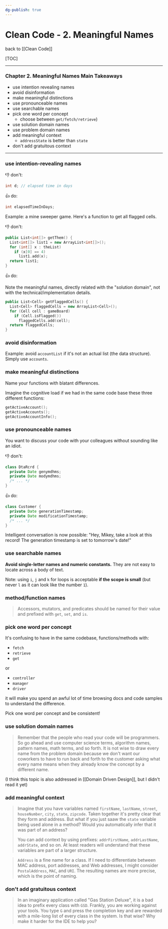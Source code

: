 ```yaml
---
dg-publish: true
---
```

# Clean Code - 2. Meaningful Names

back to [[Clean Code]]

[TOC]

---

### Chapter 2. Meaningful Names Main Takeaways

- use intention revealing names
- avoid disinformation
- make meaningful distinctions
- use pronounceable names
- use searchable names
- pick one word per concept
    - choose between `get/fetch/retrieve`)
- use solution domain names
- use problem domain names
- add meaningful context
    - `addressState` is better than `state`
- don't add gratuitous context


---

### use intention-revealing names

👎 don't:
```c
int d; // elapsed time in days
```

👍 do:
```c
int elapsedTimeInDays;
```

Example: a mine sweeper game. Here's a function to get all flagged cells.

👎 don't:
```cpp
public List<int[]> getThem() {
  List<int[]> list1 = new ArrayList<int[]>();
  for (int[] x : theList)
    if (x[0] == 4)
      list1.add(x);
  return list1;
}
```

👍 do:

Note the meaningful names, directly related with the "solution domain", not with the technical/implementation details.
```cpp
public List<Cell> getFlaggedCells() {
  List<Cell> flaggedCells = new ArrayList<Cell>();
  for (Cell cell : gameBoard)
    if (Cell.isFlagged())
      flaggedCells.add(cell);
  return flaggedCells;
}
```


### avoid disinformation

Example: avoid `accountList` if it's not an actual list (the data structure). Simply use `accounts`.


### make meaningful distinctions

Name your functions with blatant differences.

Imagine the cognitive load if we had in the same code base these three different functions:

```c
getActiveAccount();
getActiveAccounts();
getActiveAccountInfo();
```

### use pronounceable names

You want to discuss your code with your colleagues without sounding like an idiot.

👎 don't:
```java
class DtaRcrd {
  private Date genymdhms;
  private Date modymdhms;
  /* ... */
}
```

👍 do:
```java
class Customer {
  private Date generationTimestamp;
  private Date modificationTimestamp;
  /* ... */
}
```

Intelligent conversation is now possible: "Hey, Mikey, take a look at this record! The generation timestamp is set to tomorrow's date!"

### use searchable names

**Avoid single-letter names and numeric constants.** They are not easy to locate across a body of text.

Note: using `i`, `j` and `k` for loops is acceptable **if the scope is small** (but never `l` as it can look like the number `1`).


### method/function names

> Accessors, mutators, and predicates should be named for their value and prefixed with `get`, `set`, and `is`.


### pick one word per concept

It's confusing to have in the same codebase, functions/methods with:

- `fetch`
- `retrieve`
- `get`

or

- `controller`
- `manager`
- `driver`

it will make you spend an awful lot of time browsing docs and code samples to understand the difference.

Pick one word per concept and be consistent!


### use solution domain names

> Remember that the people who read your code will be programmers. So go ahead and use computer science terms, algorithm names, pattern names, math terms, and so forth. It is not wise to draw every name from the problem domain because we don't want our coworkers to have to run back and forth to the customer asking what every name means when they already know the concept by a different name.

(I think this topic is also addressed in [[Domain Driven Design]], but I didn't read it yet)


### add meaningful context

> Imagine that you have variables named `firstName`, `lastName`, `street`, `houseNumber`, `city`, `state`, `zipcode`. Taken together it's pretty clear that they form and address. But what if you just saaw the `state` variable being used alone in a method? Would you automatically infer that it was part of an address?
> 
> You can add context by using prefixes: `addrFirstName`, `addrLastName`, `addrState`, and so on. At least readers will understand that these variables are part of a larger structure.

> `Address` is a fine name for a class. If I need to differentiate between MAC address, port addresses, and Web addresses, I might consider `PostalAddress`, `MAC`, and `URI`. The resulting names are more precise, which is the point of naming.


### don't add gratuitous context

> In an imaginary application called "Gas Station Deluxe", it is a bad idea to prefix every class with `GSD`. Frankly, you are working against your tools. You type `G` and press the completion key and are rewarded with a mile-long list of every class in the system. Is that wise? Why make it harder for the IDE to help you?

